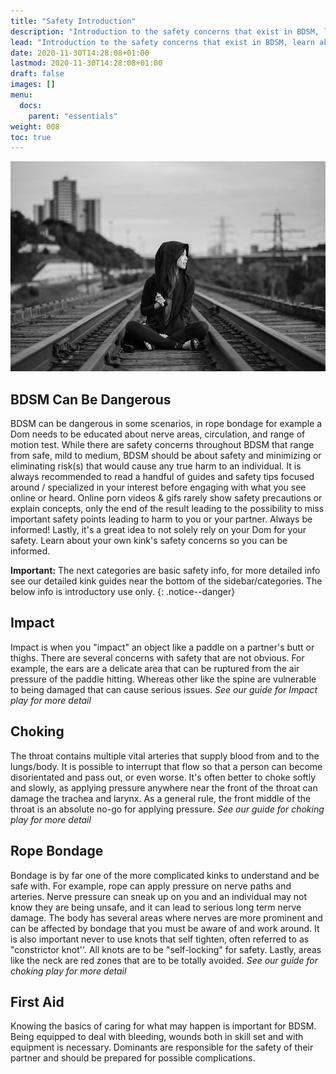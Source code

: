 ```yaml
---
title: "Safety Introduction"
description: "Introduction to the safety concerns that exist in BDSM, learn about why its important to learn about safety to protect yourself and your partner."
lead: "Introduction to the safety concerns that exist in BDSM, learn about why its important to learn about safety to protect yourself and your partner."
date: 2020-11-30T14:28:08+01:00
lastmod: 2020-11-30T14:28:08+01:00
draft: false
images: []
menu:
  docs:
    parent: "essentials"
weight: 008
toc: true
---
```


![Image](railroad-tracks-863675_960_720.jpg)

## BDSM Can Be Dangerous

BDSM can be dangerous in some scenarios, in rope bondage for example a Dom needs to be educated about nerve areas, circulation, and range of motion test. While there are safety concerns throughout BDSM that range from safe, mild to medium, BDSM should be about safety and minimizing or eliminating risk(s) that would cause any true harm to an individual. It is always recommended to read a handful of guides and safety tips focused around / specialized in your interest before engaging with what you see online or heard. Online porn videos & gifs rarely show safety precautions or explain concepts, only the end of the result leading to the possibility to miss important safety points leading to harm to you or your partner. Always be informed! Lastly, it's a great idea to not solely rely on your Dom for your safety. Learn about your own kink's safety concerns so you can be informed.

**Important:** The next categories are basic safety info, for more detailed info see our detailed kink guides near the bottom of the sidebar/categories. The below info is introductory use only.
{: .notice--danger}

## Impact

Impact is when you "impact" an object like a paddle on a partner's butt or thighs. There are several concerns with safety that are not obvious. For example, the ears are a delicate area that can be ruptured from the air pressure of the paddle hitting. Whereas other like the spine are vulnerable to being damaged that can cause serious issues.
*See our guide for Impact play for more detail*

## Choking

The throat contains multiple vital arteries that supply blood from and to the lungs/body. It is possible to interrupt that flow so that a person can become disorientated and pass out, or even worse. It's often better to choke softly and slowly, as applying pressure anywhere near the front of the throat can damage the trachea and larynx. As a general rule, the front middle of the throat is an absolute no-go for applying pressure.
*See our guide for choking play for more detail*

## Rope Bondage

Bondage is by far one of the more complicated kinks to understand and be safe with. For example, rope can apply pressure on nerve paths and arteries. Nerve pressure can sneak up on you and an individual may not know they are being unsafe, and it can lead to serious long term nerve damage. The body has several areas where nerves are more prominent and can be affected by bondage that you must be aware of and work around. It is also important never to use knots that self tighten, often referred to as "constrictor knot''. All knots are to be "self-locking" for safety. Lastly, areas like the neck are red zones that are to be totally avoided.
*See our guide for choking play for more detail*

## First Aid

Knowing the basics of caring for what may happen is important for BDSM. Being equipped to deal with bleeding, wounds both in skill set and with equipment is necessary. Dominants are responsible for the safety of their partner and should be prepared for possible complications.